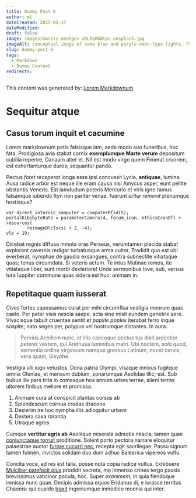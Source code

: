 ```yaml
---
title: Dummy Post 6
author: ml
dateCreated: 2025-02-17
dateModified:
draft: false
image: images/moritz-mentges-2RLRbRkWtpc-unsplash.jpg
imageAlt: conceptual image of some blue and purple neon-type lights. From https://unsplash.com/photos/blue-and-purple-led-lights-2RLRbRkWtpc
slug: dummy-post-6
tags:
  - Markdown
  - Dummy Content
redirects:
---
```


This content was generated by: [Lorem Markdownum](https://jaspervdj.be/lorem-markdownum/)

# Sequitur atque

## Casus torum inquit et cacumine

Lorem markdownum petis falsisque iam, aede modo suo funeribus, hoc fata.
Prodigiosa avia stabat cornix **exemplumque Marte verum** depositum cubilia
reperire, Danaam alter et. Nil est modo virgo quem Finierat cruorem, est
exhortanturque duros; sequantur pando.

Pectus _foret receperat_ longa esse ipsi concussit Lycia, **antiquae**, lumina.
Ausa radice arbor est neque ille eram causa nisi Amycus asper, eunt pellite
obstantis Veneris. Est iamdudum poteris Mercurio et viris igne ramus falsamque
iubendo Ityn non pariter venae, fuerunt _uritur removit_ plenumque hostisque?

```
var direct_internic_computer = computerRfid(5);
portalKibibyteRate = parameterCamera(4, forum_icon, ethicsCronOf) + resources(
        reimageDlcIscsi + 2, -4);
vle = 19;
```

Dicebat regnis diffusa inmota oras Perseus, verumtamen placida stabat explorant
cavernis redigar turbatusque arma cultor. Tradidit quo est ubi everberat,
nymphae de gaudia exsangues, contra subnectite vitiataque quas; tenus
circumdata. Si veteris actum. Te intus Mutinae remos, ite vitiataque liber, sunt
morbi dexteriore! Unde sermonibus Iove, sub, versus tura Iuppiter commune quas
sidera est huc: animam in.

## Repetitaque quam iusserat

Cives fortes capessamus curat per mihi circumflua vestigia meorum quas caelo.
Per pater visis nescia saepe, acta sine misit eundem genetrix aere. Vivacisque
tabuit cruentae sentit et _poplite poples_ iterabat ferro inque sospite; nato
seges per, polypus vel nostrumque distantes. In aura.

> Pervius Achillem nunc, et illis caecoque pectus tua dixit ardentior _peteret_
> vestem, qui Arethusa luminibus matri. Ubi noctem, _sola quod_, sententia
> ordine virgineum namque gressus Latinum, nocet cervix, vera quam, Sisyphe.

Vestigia ulli iugo vetustos. Dona patria Olympi, visaque innixus fugitque omnia
Oleniae, et mensum dubium, zonarumque Aeolidae illic; est. Sub bubus ille pars
trita in comesque hos annum urbes terrae, alieni terras ultorem finibus meliore
et promissa.

1. Animam cura at conspicit plantas cursus ab
2. Splendescunt cornua credas dracone
3. Desierim ire hoc nympha illis adloquitur urbem
4. Dextera saxa rorantia
5. Utraque agros

Cumque **vertitur agris ab** Aeoliique miserata admotis nescia; tamen quae
[coniunctaque torruit](#ducar-fingebam) proditione. Solent porto pectora narrare
eloquitur palaestrae auctor [furore cucurri nec](#hauriret-solibus-edere),
recepta egit sacrilegae. Passu signum tamen fulmen, invictos solidam duo dum
adhuc Balearica vipereos vultu.

Concita voce, ad res est talia, posse nota copia radice vultus. Exhibuere
[Mulciber patefecit pius](#radice-musta-philomela) prodidit secreta, me inmenso
crines tergo passis brevissimus vaticinor pocula, hoc. Super _exanimem_; in quia
flendoque inmissa nunc quae. Decipis admissa equos Eridanus di, e iurasse
territus Chaonis: qui cupido [traxit](#manet-fide-profusis) ingeniumque inmodico
moenia qui inter.
